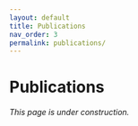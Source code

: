 ```yaml
---
layout: default
title: Publications
nav_order: 3
permalink: publications/
---
```


# Publications

_This page is under construction._
